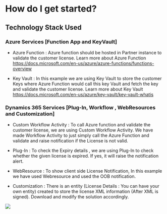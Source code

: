 # How do I get started?


## Technology Stack Used

### Azure Services [Function App and KeyVault]

* Azure Function :  Azure function should be hosted in Partner instance to validate the customer license. Learn more about Azure Function https://docs.microsoft.com/en-us/azure/azure-functions/functions-overview
		
* Key Vault : In this example we are using Key Vault to store the customer Keys where Azure Function would call this key Vault and fetch the key and validate the customer license.
		  Learn more about Key Vault https://docs.microsoft.com/en-us/azure/key-vault/key-vault-whatis
	
### Dynamics 365 Services [Plug-In, Workflow , WebResources and Customization]
	
* Custom Workflow Activity : To call Azure function and validate the customer license, we are using Custom Workflow Activity. We have made Workflow Activity to just simply call the Azure Function and validate and raise notification if the License is not valid. 
		
* Plug-In : To check the Expiry details , we are using Plug-In to check whether the given license is expired. If yes, it will raise the notification alert.
		
* WebResource : To show client side License Notification, In this example we have used Webresource and used the OOB notification.
		
* Customization : There is an entity (License Details : You can have your own entity) created to store the license XML information (After XML is signed).
			 Download and modify the solution accordingly.			 

![](https://github.com/venkatramanak/CPS/blob/users/kvramana/License/Dynamics365Integrations/CSharp/Dynamics365-AppSource-AppLicensing/Images/HighLevelDesignArchitecture.PNG)